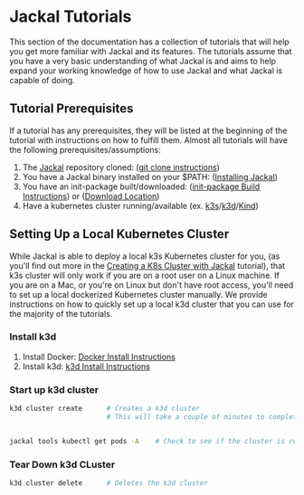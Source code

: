 # Jackal Tutorials

This section of the documentation has a collection of tutorials that will help you get more familiar with Jackal and its features. The tutorials assume that you have a very basic understanding of what Jackal is and aims to help expand your working knowledge of how to use Jackal and what Jackal is capable of doing.

## Tutorial Prerequisites
If a tutorial has any prerequisites, they will be listed at the beginning of the tutorial with instructions on how to fulfill them.
Almost all tutorials will have the following prerequisites/assumptions:

1. The [Jackal](https://github.com/defenseunicorns/jackal) repository cloned: ([git clone instructions](https://docs.github.com/en/repositories/creating-and-managing-repositories/cloning-a-repository))
1. You have a Jackal binary installed on your $PATH: ([Installing Jackal](../1-getting-started/index.md#installing-jackal))
1. You have an init-package built/downloaded: ([init-package Build Instructions](./0-creating-a-jackal-package.md)) or ([Download Location](https://github.com/defenseunicorns/jackal/releases))
1. Have a kubernetes cluster running/available (ex. [k3s](https://k3s.io/)/[k3d](https://k3d.io/v5.4.1/)/[Kind](https://kind.sigs.k8s.io/docs/user/quick-start#installation))

## Setting Up a Local Kubernetes Cluster

While Jackal is able to deploy a local k3s Kubernetes cluster for you, (as you'll find out more in the [Creating a K8s Cluster with Jackal](./5-creating-a-k8s-cluster-with-jackal.md) tutorial), that k3s cluster will only work if you are on a root user on a Linux machine. If you are on a Mac, or you're on Linux but don't have root access, you'll need to set up a local dockerized Kubernetes cluster manually. We provide instructions on how to quickly set up a local k3d cluster that you can use for the majority of the tutorials.

### Install k3d

1. Install Docker: [Docker Install Instructions](https://docs.docker.com/get-docker/)
2. Install k3d: [k3d Install Instructions](https://k3d.io/#installation)

### Start up k3d cluster

```bash
k3d cluster create      # Creates a k3d cluster
                        # This will take a couple of minutes to complete


jackal tools kubectl get pods -A    # Check to see if the cluster is ready
```

### Tear Down k3d CLuster

```bash
k3d cluster delete      # Deletes the k3d cluster
```
